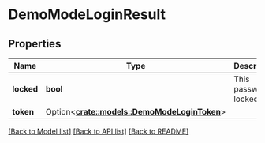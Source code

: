 # DemoModeLoginResult

## Properties

Name | Type | Description | Notes
------------ | ------------- | ------------- | -------------
**locked** | **bool** | This password is locked. | 
**token** | Option<[**crate::models::DemoModeLoginToken**](DemoModeLoginToken.md)> |  | [optional]

[[Back to Model list]](../README.md#documentation-for-models) [[Back to API list]](../README.md#documentation-for-api-endpoints) [[Back to README]](../README.md)


